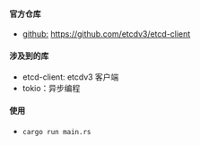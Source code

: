 #### 官方仓库
- [github:](https://github.com/etcdv3/etcd-client) https://github.com/etcdv3/etcd-client

#### 涉及到的库
- etcd-client: etcdv3 客户端
- tokio：异步编程

#### 使用
- ``cargo run main.rs``